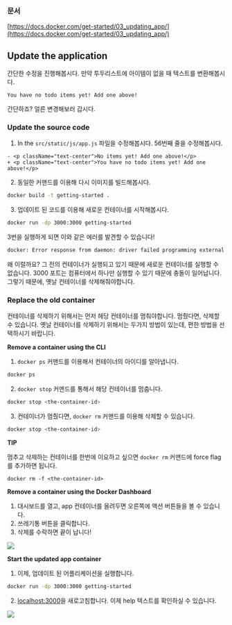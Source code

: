 ### 문서

[https://docs.docker.com/get-started/03_updating_app/](https://docs.docker.com/get-started/03_updating_app/)

## Update the application

간단한 수정을 진행해봅시다. 만약 투두리스트에 아이템이 없을 때 텍스트를 변환해봅시다.

```
You have no todo items yet! Add one above!
```

간단하죠? 얼른 변경해보러 갑시다.

### Update the source code

1. In the `src/static/js/app.js` 파일을 수정해봅시다. 56번째 줄을 수정해봅시다.

```
- <p className="text-center">No items yet! Add one above!</p>
+ <p className="text-center">You have no todo items yet! Add one above!</p>
```

2. 동일한 커맨드를 이용해 다시 이미지를 빌드해봅시다.

```bash
docker build -t getting-started .
```

3. 업데이트 된 코드를 이용해 새로운 컨테이너를 시작해봅시다.

```bash
docker run -dp 3000:3000 getting-started
```

3번을 실행하게 되면 이와 같은 에러를 발견할 수 있습니다!

```bash
docker: Error response from daemon: driver failed programming external connectivity on endpoint nervous_hopper (<error-id>): Bind for 0.0.0.0:3000 failed: port is already allocated.
```

왜 이럴까요? 그 전의 컨테이너가 실행되고 있기 때문에 새로운 컨테이너를 실행할 수 없습니다. 3000 포트는 컴퓨터에서 하나만 실행할 수 있기 때문에 충돌이 일어납니다. 그렇기 때문에, 옛날 컨테이너를 삭제해줘야합니다.

### Replace the old container

컨테이너를 삭제하기 위해서는 먼저 헤당 컨테이너를 멈춰야합니다. 멈췄다면, 삭제할 수 있습니다. 옛날 컨테이너를 삭제하기 위해서는 두가지 방법이 있는데, 편한 방법을 선택하시기 바랍니다.

**Remove a container using the CLI**

1. `docker ps` 커맨드를 이용해서 컨테이너의 아이디를 알아냅니다.

```bash
docker ps
```

2. `docker stop` 커맨드를 통해서 해당 컨테이너를 멈춥니다.

```bash
docker stop <the-container-id>
```

3. 컨테이너가 멈췄다면, `docker rm` 커맨드를 이용해 삭제할 수 있습니다.

```bash
docker stop <the-container-id>
```

**TIP**

멈추고 삭제하는 컨테이너를 한번에 이요하고 싶으면 `docker rm` 커맨드에 force flag를 추가하면 됩니다.

`docker rm -f <the-container-id>`

**Remove a container using the Docker Dashboard**

1. 대시보드를 열고, app 컨테이너를 올려두면 오른쪽에 액션 버튼들을 볼 수 있습니다.
2. 쓰레기통 버튼을 클릭합니다.
3. 삭제를 수락하면 끝이 납니다!

![](https://docs.docker.com/get-started/images/dashboard-removing-container.png)

**Start the updated app container**

1. 이제, 업데이트 된 어플리케이션을 실행합니다.

```bash
docker run -dp 3000:3000 getting-started
```

2. [localhost:3000](http://localhost:3000)을 새로고침합니다. 이제 help 텍스트를 확인하실 수 있습니다.

![](https://docs.docker.com/get-started/images/todo-list-updated-empty-text.png)

